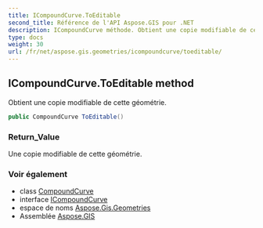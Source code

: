 ```yaml
---
title: ICompoundCurve.ToEditable
second_title: Référence de l'API Aspose.GIS pour .NET
description: ICompoundCurve méthode. Obtient une copie modifiable de cette géométrie.
type: docs
weight: 30
url: /fr/net/aspose.gis.geometries/icompoundcurve/toeditable/
---
```

## ICompoundCurve.ToEditable method

Obtient une copie modifiable de cette géométrie.

```csharp
public CompoundCurve ToEditable()
```

### Return_Value

Une copie modifiable de cette géométrie.

### Voir également

* class [CompoundCurve](../../compoundcurve/)
* interface [ICompoundCurve](../)
* espace de noms [Aspose.Gis.Geometries](../../icompoundcurve/)
* Assemblée [Aspose.GIS](../../../)


